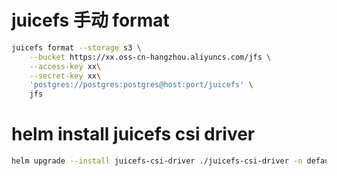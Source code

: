 # juicefs 手动 format

```sh
juicefs format --storage s3 \
    --bucket https://xx.oss-cn-hangzhou.aliyuncs.com/jfs \
    --access-key xx\
    --secret-key xx\
    'postgres://postgres:postgres@host:port/juicefs' \
    jfs
```

# helm install juicefs csi driver

```sh
helm upgrade --install juicefs-csi-driver ./juicefs-csi-driver -n default -f juicefs-csi-driver/values.yaml
```
